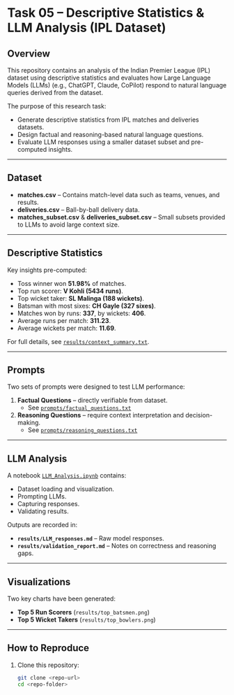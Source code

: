 # Task 05 – Descriptive Statistics & LLM Analysis (IPL Dataset)

## **Overview**
This repository contains an analysis of the Indian Premier League (IPL) dataset using descriptive statistics and evaluates how Large Language Models (LLMs) (e.g., ChatGPT, Claude, CoPilot) respond to natural language queries derived from the dataset.

The purpose of this research task:
- Generate descriptive statistics from IPL matches and deliveries datasets.
- Design factual and reasoning-based natural language questions.
- Evaluate LLM responses using a smaller dataset subset and pre-computed insights.

---

## **Dataset**
- **matches.csv** – Contains match-level data such as teams, venues, and results.
- **deliveries.csv** – Ball-by-ball delivery data.
- **matches_subset.csv** & **deliveries_subset.csv** – Small subsets provided to LLMs to avoid large context size.

---

## **Descriptive Statistics**
Key insights pre-computed:
- Toss winner won **51.98%** of matches.
- Top run scorer: **V Kohli (5434 runs)**.
- Top wicket taker: **SL Malinga (188 wickets)**.
- Batsman with most sixes: **CH Gayle (327 sixes)**.
- Matches won by runs: **337**, by wickets: **406**.
- Average runs per match: **311.23**.
- Average wickets per match: **11.69**.

For full details, see [`results/context_summary.txt`](results/context_summary.txt).

---

## **Prompts**
Two sets of prompts were designed to test LLM performance:
1. **Factual Questions** – directly verifiable from dataset.
   - See [`prompts/factual_questions.txt`](prompts/factual_questions.txt)
2. **Reasoning Questions** – require context interpretation and decision-making.
   - See [`prompts/reasoning_questions.txt`](prompts/reasoning_questions.txt)

---

## **LLM Analysis**
A notebook [`LLM_Analysis.ipynb`](LLM_Analysis.ipynb) contains:
- Dataset loading and visualization.
- Prompting LLMs.
- Capturing responses.
- Validating results.

Outputs are recorded in:
- **`results/LLM_responses.md`** – Raw model responses.
- **`results/validation_report.md`** – Notes on correctness and reasoning gaps.

---

## **Visualizations**
Two key charts have been generated:
- **Top 5 Run Scorers** (`results/top_batsmen.png`)
- **Top 5 Wicket Takers** (`results/top_bowlers.png`)

---

## **How to Reproduce**
1. Clone this repository:
   ```bash
   git clone <repo-url>
   cd <repo-folder>
